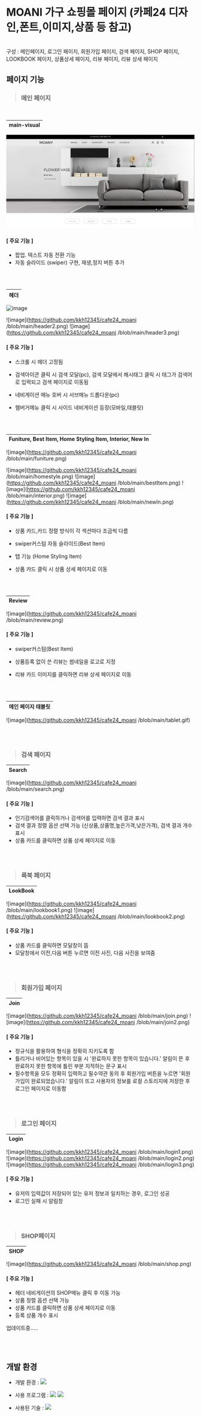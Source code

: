 # MOANI 가구 쇼핑몰 페이지 (카페24 디자인,폰트,이미지,상품 등 참고)
<br>
구성 : 메인페이지, 로그인 페이지, 회원가입 페이지, 검색 페이지, SHOP 페이지, LOOKBOOK 페이지, 상품상세 페이지, 리뷰 페이지, 리뷰 상세 페이지

<br>


##   페이지 기능 



>###  메인 페이지

<br>

| main-visual                                                                                                   |
| :---------------------------------------------------------------------------------------------------------------------- |
![image](https://github.com/kkh12345/cafe24_moani/blob/main/mainVisual.png)

####   [ 주요 기능 ]
 * 팝업. 텍스트 자동 전환 기능
 * 자동 슬라이드 (swiper) 구현, 재생,정지 버튼 추가

<br><br>

| 헤더                                                                                                    |
| :---------------------------------------------------------------------------------------------------------------------- |
![image](https://github.com/kkh12345//blob/main/header1.png)

![image](https://github.com/kkh12345/cafe24_moani
/blob/main/header2.png)
![image](https://github.com/kkh12345/cafe24_moani
/blob/main/header3.png)


####   [ 주요 기능 ]
 * 스크롤 시 헤더 고정됨
 * 검색아이콘 클릭 시 검색 모달(pc), 검색 모달에서 해시태그 클릭 시 태그가 검색어로 입력되고 검색 페이지로 이동됨
 * 네비게이션 메뉴 호버 시 서브메뉴 드롭다운(pc)
 * 햄버거메뉴 클릭 시 사이드 네비게이션 등장(모바일,태블릿)

   <br><br>

| Funiture, Best Item, Home Styling Item, Interior, New In                                                                                                  |
| :---------------------------------------------------------------------------------------------------------------------- |
![image](https://github.com/kkh12345/cafe24_moani
/blob/main/funiture.png)

![image](https://github.com/kkh12345/cafe24_moani
/blob/main/homestyle.png)
![image](https://github.com/kkh12345/cafe24_moani
/blob/main/bestItem.png)
![image](https://github.com/kkh12345/cafe24_moani
/blob/main/interior.png)
![image](https://github.com/kkh12345/cafe24_moani
/blob/main/newIn.png)

####   [ 주요 기능 ]
 * 상품 카드,카드 정렬 방식이 각 섹션마다 조금씩 다름
 * swiper커스텀 자동 슬라이드(Best Item)
 * 탭 기능 (Home Styling Item)
 * 상품 카드 클릭 시 상품 상세 페이지로 이동

   <br><br>

| Review                                                                                                    |
| :---------------------------------------------------------------------------------------------------------------------- |
![image](https://github.com/kkh12345/cafe24_moani
/blob/main/review.png)



####   [ 주요 기능 ]
* swiper커스텀(Best Item)
* 상품등록 없이 쓴 리뷰는 썸네일을 로고로 지정
* 리뷰 카드 이미지를 클릭하면 리뷰 상세 페이지로 이동

  
   <br><br>

| 메인 페이지 태블릿                                                                                                   |
| :---------------------------------------------------------------------------------------------------------------------- |
![image](https://github.com/kkh12345/cafe24_moani
/blob/main/tablet.gif)


 <br><br>
 
 >###  검색 페이지


| Search                                                                                                |
| :---------------------------------------------------------------------------------------------------------------------- |
![image](https://github.com/kkh12345/cafe24_moani
/blob/main/search.png)



####   [ 주요 기능 ]
* 인기검색어를 클릭하거나 검색어를 입력하면 검색 결과 표시
* 검색 결과 정렬 옵션 선택 가능 (신상품,상품명,높은가격,낮은가격), 검색 결과 개수 표시
* 상품 카드를 클릭하면 상품 상세 페이지로 이동
  
   
 <br><br>
 
 >###  룩북 페이지


| LookBook                                                                                                |
| :---------------------------------------------------------------------------------------------------------------------- |
![image](https://github.com/kkh12345/cafe24_moani
/blob/main/lookbook1.png)
![image](https://github.com/kkh12345/cafe24_moani
/blob/main/lookbook2.png)



####   [ 주요 기능 ]
* 상품 카드를 클릭하면 모달창이 뜸
* 모달창에서 이전,다음 버튼 누르면 이전 사진, 다음 사진을 보여줌

 <br><br>
 
 >###  회원가입 페이지


| Join                                                                                               |
| :---------------------------------------------------------------------------------------------------------------------- |
![image](https://github.com/kkh12345/cafe24_moani
/blob/main/join.png)
![image](https://github.com/kkh12345/cafe24_moani
/blob/main/join2.png)




####   [ 주요 기능 ]
* 정규식을 활용하여 형식을 정확히 지키도록 함
* 틀리거나 비어있는 항목이 있을 시 '완료하지 못한 항목이 있습니다.' 알림이 뜬 후 완료하지 못한 항목에 틀린 부분 지적하는 문구 표시
* 필수항목을 모두 정확히 입력하고 필수약관 동의 후 회원가입 버튼을 누르면 '회원가입이 완료되었습니다.' 알림이 뜨고 사용자의 정보를 로컬 스토리지에 저장한 후 로그인 페이지로 이동함

<br><br>

 >###  로그인 페이지


| Login                                                                                               |
| :---------------------------------------------------------------------------------------------------------------------- |
![image](https://github.com/kkh12345/cafe24_moani
/blob/main/login1.png)
![image](https://github.com/kkh12345/cafe24_moani
/blob/main/login2.png)
![image](https://github.com/kkh12345/cafe24_moani
/blob/main/login3.png)




####   [ 주요 기능 ]
* 유저의 입력값이 저장되어 있는 유저 정보과 일치하는 경우, 로그인 성공
* 로그인 실패 시 알림창

<br><br>
 
 >###  SHOP페이지


| SHOP                                                                                               |
| :---------------------------------------------------------------------------------------------------------------------- |
![image](https://github.com/kkh12345/cafe24_moani
/blob/main/shop.png)





####   [ 주요 기능 ]
* 헤더 네비게이션의 SHOP메뉴 클릭 후 이동 가능
* 상품 정렬 옵션 선택 가능
* 상품 카드를 클릭하면 상품 상세 페이지로 이동
* 등록 상품 개수 표시


 업데이트중.....



<br><br>
  ##  개발 환경

- 개발 환경 : <img src="https://img.shields.io/badge/windows11-0078D6?style=flat-square&logo=windows10&logoColor=white"/>
- 사용 프로그램 : <img src="https://img.shields.io/badge/Vs code-007ACC?style=flat-square&logo=visualstudiocode&logoColor=white"/>  <img src="https://img.shields.io/badge/figma-F24E1E?style=flat-square&logo=figma&logoColor=white"/>
- 사용된 기술 :
  <img src="https://img.shields.io/badge/Swiper-6332F6?style=flat-square&logo=Swiper&logoColor=white">

  <br><br>

  

    
   



